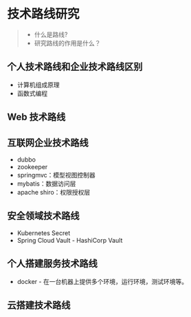# 技术路线研究

> - 什么是路线?
> - 研究路线的作用是什么？

## 个人技术路线和企业技术路线区别

- 计算机组成原理
- 函数式编程

## Web 技术路线

## 互联网企业技术路线

- dubbo
- zookeeper
- springmvc：模型视图控制器
- mybatis：数据访问层
- apache shiro：权限授权层

## 安全领域技术路线

- Kubernetes Secret
- Spring Cloud Vault - HashiCorp Vault

## 个人搭建服务技术路线

- docker - 在一台机器上提供多个环境，运行环境，测试环境等。

## 云搭建技术路线




